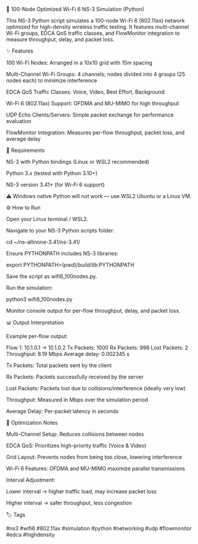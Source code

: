 📶 100-Node Optimized Wi-Fi 6 NS-3 Simulation (Python)

This NS-3 Python script simulates a 100-node Wi-Fi 6 (802.11ax) network optimized for high-density wireless traffic testing.
It features multi-channel Wi-Fi groups, EDCA QoS traffic classes, and FlowMonitor integration to measure throughput, delay, and packet loss.

✨ Features

100 Wi-Fi Nodes: Arranged in a 10x10 grid with 15m spacing

Multi-Channel Wi-Fi Groups: 4 channels; nodes divided into 4 groups (25 nodes each) to minimize interference

EDCA QoS Traffic Classes: Voice, Video, Best Effort, Background

Wi-Fi 6 (802.11ax) Support: OFDMA and MU-MIMO for high throughput

UDP Echo Clients/Servers: Simple packet exchange for performance evaluation

FlowMonitor Integration: Measures per-flow throughput, packet loss, and average delay

🧩 Requirements

NS-3 with Python bindings (Linux or WSL2 recommended)

Python 3.x (tested with Python 3.10+)

NS-3 version 3.41+ (for Wi-Fi 6 support)

⚠️ Windows native Python will not work — use WSL2 Ubuntu or a Linux VM.

⚙️ How to Run

Open your Linux terminal / WSL2.

Navigate to your NS-3 Python scripts folder:

cd ~/ns-allinone-3.41/ns-3.41/


Ensure PYTHONPATH includes NS-3 libraries:

export PYTHONPATH=$(pwd)/build/lib:$PYTHONPATH


Save the script as wifi6_100nodes.py.

Run the simulation:

python3 wifi6_100nodes.py


Monitor console output for per-flow throughput, delay, and packet loss.

📊 Output Interpretation

Example per-flow output:

Flow 1: 10.1.0.1 -> 10.1.0.2
  Tx Packets: 1000
  Rx Packets: 998
  Lost Packets: 2
  Throughput: 8.19 Mbps
  Average delay: 0.002345 s


Tx Packets: Total packets sent by the client

Rx Packets: Packets successfully received by the server

Lost Packets: Packets lost due to collisions/interference (ideally very low)

Throughput: Measured in Mbps over the simulation period

Average Delay: Per-packet latency in seconds

🧠 Optimization Notes

Multi-Channel Setup: Reduces collisions between nodes

EDCA QoS: Prioritizes high-priority traffic (Voice & Video)

Grid Layout: Prevents nodes from being too close, lowering interference

Wi-Fi 6 Features: OFDMA and MU-MIMO maximize parallel transmissions

Interval Adjustment:

Lower interval → higher traffic load, may increase packet loss

Higher interval → safer throughput, less congestion

🏷️ Tags

#ns3 #wifi6 #802.11ax #simulation #python #networking #udp #flowmonitor #edca #highdensity
